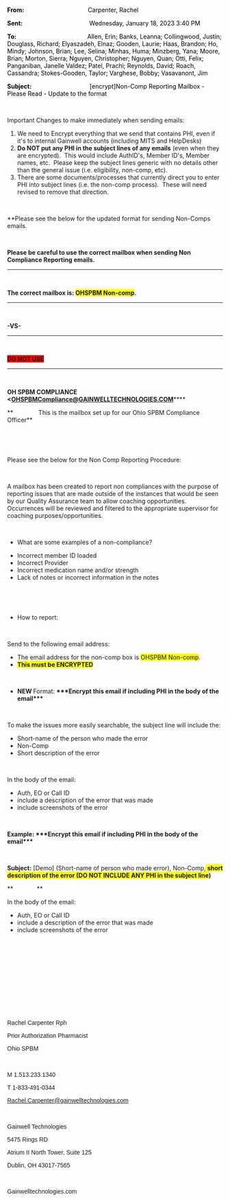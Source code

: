 <div class="WordSection1">

**<span style="color:black">From:<span style="mso-tab-count:1">                                            
</span></span>**<span style="color:black">Carpenter, Rachel</span>

**<span style="color:black">Sent:<span style="mso-tab-count:1">                                              
</span></span>**<span style="color:black">Wednesday, January 18, 2023
3:40 PM</span>

**<span style="color:black">To:<span style="mso-tab-count:1">                                                 
</span></span>**<span style="color:black">Allen, Erin; Banks, Leanna;
Collingwood, Justin; Douglass, Richard; Elyaszadeh, Elnaz; Gooden,
Laurie; Haas, Brandon; Ho, Mindy; Johnson, Brian; Lee, Selina; Minhas,
Huma; Minzberg, Yana; Moore, Brian; Morton, Sierra; Nguyen, Christopher;
Nguyen, Quan; Otti, Felix; Panganiban, Janelle Valdez; Patel, Prachi;
Reynolds, David; Roach, Cassandra; Stokes-Gooden, Taylor; Varghese,
Bobby; Vasavanont, Jim</span>

**<span style="color:black">Subject:<span style="mso-tab-count:1">                                        
</span></span>**<span style="color:black">\[encrypt\]Non-Comp Reporting
Mailbox - Please Read - Update to the format</span>

 

<span style="font-size:10.5pt;font-family:-apple-system">Important
Changes to make immediately when sending
emails:</span><span style="font-size:12.0pt;
font-family:&quot;Times New Roman&quot;,serif"></span>

1.  <span style="font-size:10.5pt;
         font-family:-apple-system;mso-fareast-font-family:&quot;Times New Roman&quot;">We
    need to Encrypt everything that we send that contains PHI, even if
    it's to internal Gainwell accounts (including MITS and
    HelpDesks)</span>
2.  **<span style="font-size:
         10.5pt;font-family:-apple-system;mso-fareast-font-family:&quot;Times New Roman&quot;">Do
    NOT put any PHI in the subject lines of any
    emails</span>**<span style="font-size:10.5pt;font-family:-apple-system;mso-fareast-font-family:
         &quot;Times New Roman&quot;"> (even when they are encrypted).
     This would include AuthID's, Member ID's, Member names, etc.
     Please keep the subject lines generic with no details other than
    the general issue (i.e. eligibility, non-comp, etc).  </span>
3.  <span style="font-size:10.5pt;
         font-family:-apple-system;mso-fareast-font-family:&quot;Times New Roman&quot;">There
    are some documents/processes that currently direct you to enter PHI
    into subject lines (i.e. the non-comp process).  These will need
    revised to remove that direction.  </span>

 

\*\*Please see the below for the updated format for sending Non-Comps
emails.

 

**Please be careful to use the correct mailbox when sending Non
Compliance Reporting emails.**

****

 

**The correct mailbox is: <span style="background:yellow;
mso-highlight:yellow">OHSPBM Non-comp</span>.**

****

 

**-VS-**

****

 

**<span style="background:red;mso-highlight:red">DO NOT USE</span>**

****

 

**OH SPBM COMPLIANCE
\<**[**OHSPBMCompliance@GAINWELLTECHNOLOGIES.COM**](mailto:OHSPBMCompliance@GAINWELLTECHNOLOGIES.COM)****

**               This is the mailbox set up for our Ohio SPBM Compliance
Officer**

 

 

Please see the below for the Non Comp Reporting Procedure:

 

A mailbox has been created to report non compliances with the purpose of
reporting issues that are made outside of the instances that would be
seen by our Quality Assurance team to allow coaching opportunities.
Occurrences will be reviewed and filtered to the appropriate supervisor
for coaching purposes/opportunities. 

 

  - <span style="mso-fareast-font-family:&quot;Times New Roman&quot;">What
    are some examples of a non-compliance?</span>

<!-- end list -->

  - <span style="mso-fareast-font-family:&quot;Times New Roman&quot;">Incorrect
    member ID loaded </span>
  - <span style="mso-fareast-font-family:&quot;Times New Roman&quot;">Incorrect
    Provider</span>
  - <span style="mso-fareast-font-family:&quot;Times New Roman&quot;">Incorrect
    medication name and/or strength</span>
  - <span style="mso-fareast-font-family:&quot;Times New Roman&quot;">Lack
    of notes or incorrect information in the notes</span>

 

 

  - <span style="mso-fareast-font-family:&quot;Times New Roman&quot;">How
    to report:</span>

 

Send to the following email address:

  - <span style="mso-fareast-font-family:&quot;Times New Roman&quot;">The
    email address for the non-comp box is
    <span style="background:yellow;mso-highlight:yellow">OHSPBM
    Non-comp</span>.</span>
  - **<span style="mso-fareast-font-family:&quot;Times New Roman&quot;;background:yellow;
         mso-highlight:yellow">This must be ENCRYPTED </span>**

 

  - **<span style="mso-fareast-font-family:&quot;Times New Roman&quot;">NEW
    </span>**<span style="mso-fareast-font-family:&quot;Times New Roman&quot;">Format:
    **\*\*\*Encrypt this email if including PHI in the body of the
    email\*\*\***</span>

 

To make the issues more easily searchable, the subject line will include
the:

  - <span style="mso-fareast-font-family:&quot;Times New Roman&quot;">Short-name
    of the person who made the error</span>
  - <span style="mso-fareast-font-family:&quot;Times New Roman&quot;">Non-Comp</span>
  - <span style="mso-fareast-font-family:&quot;Times New Roman&quot;">Short
    description of the error</span>

 

In the body of the email:

  - <span style="mso-fareast-font-family:&quot;Times New Roman&quot;">Auth,
    EO or Call ID </span>
  - <span style="mso-fareast-font-family:&quot;Times New Roman&quot;">include
    a description of the error that was made </span>
  - <span style="mso-fareast-font-family:&quot;Times New Roman&quot;">include
    screenshots of the error</span>

 

**Example: \*\*\*Encrypt this email if including PHI in the body of the
email\*\*\***

 

**Subject:** \[Demo\] (Short-name of person who made error),
Non-Comp,**<span style="background:yellow;mso-highlight:yellow"> short
description of the error (DO NOT INCLUDE ANY PHI in the subject
line</span>)**

**              **

In the body of the email:

  - <span style="mso-fareast-font-family:&quot;Times New Roman&quot;">Auth,
    EO or Call ID </span>
  - <span style="mso-fareast-font-family:&quot;Times New Roman&quot;">include
    a description of the error that was made </span>
  - <span style="mso-fareast-font-family:&quot;Times New Roman&quot;">include
    screenshots of the error</span>

 

 

 

<span class="image"></span>

 

 

 

<span style="font-family:&quot;Arial&quot;,sans-serif">Rachel Carpenter
Rph</span>

<span style="font-family:&quot;Arial&quot;,sans-serif">Prior
Authorization Pharmacist</span>

<span style="font-family:&quot;Arial&quot;,sans-serif">Ohio SPBM</span>

<span style="font-family:&quot;Arial&quot;,sans-serif"></span>

 

<span style="font-family:&quot;Arial&quot;,sans-serif">M
1.513.233.1340</span>

<span style="font-family:&quot;Arial&quot;,sans-serif">T
1-833-491-0344</span>

[<span style="font-family:&quot;Arial&quot;,sans-serif">Rachel.Carpenter@gainwelltechnologies.com</span>](mailto:Rachel.Carpenter@gainwelltechnologies.com)<span style="font-family:&quot;Arial&quot;,sans-serif"></span>

<span style="font-family:&quot;Arial&quot;,sans-serif"></span>

 

<span style="font-family:&quot;Arial&quot;,sans-serif">Gainwell
Technologies</span>

<span style="font-family:&quot;Arial&quot;,sans-serif">5475 Rings
RD</span>

<span style="font-family:&quot;Arial&quot;,sans-serif">Atrium II North
Tower, Suite 125</span>

<span style="font-family:&quot;Arial&quot;,sans-serif">Dublin, OH
43017-7565</span>

<span style="font-family:&quot;Arial&quot;,sans-serif"></span>

 

<span style="font-family:&quot;Arial&quot;,sans-serif">Gainwelltechnologies.com</span>

<span style="font-family:&quot;Arial&quot;,sans-serif"></span>

 

 <span style="font-family:&quot;Arial&quot;,sans-serif"><span class="image"></span></span>

 

</div>
